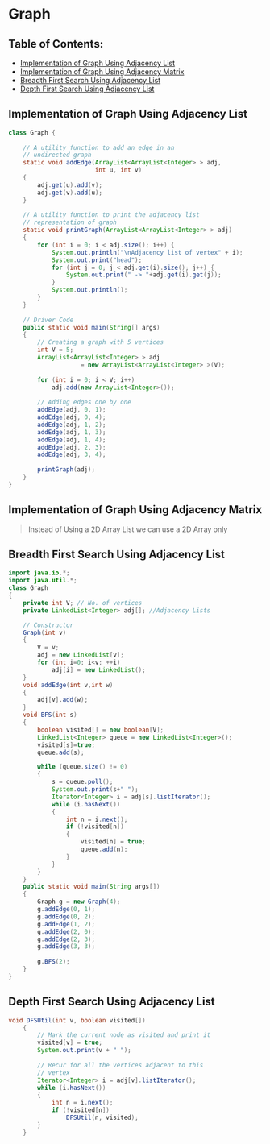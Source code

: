 # Graph

## Table of Contents:
* [Implementation of Graph Using Adjacency List](#implementation-of-graph-using-adjacency-list)
* [Implementation of Graph Using Adjacency Matrix](#implementation-of-graph-using-adjacency-matrix)
* [Breadth First Search Using Adjacency List](#breadth-first-search-using-adjacency-list)
* [Depth First Search Using Adjacency List](#depth-first-search-using-adjacency-list)

<a name="implementation-of-graph-using-adjacency-list"></a>
## Implementation of Graph Using Adjacency List

```java
class Graph {
      
    // A utility function to add an edge in an
    // undirected graph
    static void addEdge(ArrayList<ArrayList<Integer> > adj,
                        int u, int v)
    {
        adj.get(u).add(v);
        adj.get(v).add(u);
    }
  
    // A utility function to print the adjacency list
    // representation of graph
    static void printGraph(ArrayList<ArrayList<Integer> > adj)
    {
        for (int i = 0; i < adj.size(); i++) {
            System.out.println("\nAdjacency list of vertex" + i);
            System.out.print("head");
            for (int j = 0; j < adj.get(i).size(); j++) {
                System.out.print(" -> "+adj.get(i).get(j));
            }
            System.out.println();
        }
    }
  
    // Driver Code
    public static void main(String[] args)
    {
        // Creating a graph with 5 vertices
        int V = 5;
        ArrayList<ArrayList<Integer> > adj 
                    = new ArrayList<ArrayList<Integer> >(V);
          
        for (int i = 0; i < V; i++)
            adj.add(new ArrayList<Integer>());
  
        // Adding edges one by one
        addEdge(adj, 0, 1);
        addEdge(adj, 0, 4);
        addEdge(adj, 1, 2);
        addEdge(adj, 1, 3);
        addEdge(adj, 1, 4);
        addEdge(adj, 2, 3);
        addEdge(adj, 3, 4);
          
        printGraph(adj);
    }
}
```

<a name="implementation-of-using-adjacency-matrix"></a>
## Implementation of Graph Using Adjacency Matrix

> Instead of Using a 2D Array List we can use a 2D Array only

<a name="breadth-first-search-using-adjacency-list"></a>
## Breadth First Search Using Adjacency List

```java
import java.io.*;
import java.util.*;
class Graph
{
	private int V; // No. of vertices
	private LinkedList<Integer> adj[]; //Adjacency Lists

	// Constructor
	Graph(int v)
	{
		V = v;
		adj = new LinkedList[v];
		for (int i=0; i<v; ++i)
			adj[i] = new LinkedList();
	}
	void addEdge(int v,int w)
	{
		adj[v].add(w);
	}
	void BFS(int s)
	{
		boolean visited[] = new boolean[V];
		LinkedList<Integer> queue = new LinkedList<Integer>();
		visited[s]=true;
		queue.add(s);

		while (queue.size() != 0)
		{
			s = queue.poll();
			System.out.print(s+" ");
			Iterator<Integer> i = adj[s].listIterator();
			while (i.hasNext())
			{
				int n = i.next();
				if (!visited[n])
				{
					visited[n] = true;
					queue.add(n);
				}
			}
		}
	}
	public static void main(String args[])
	{
		Graph g = new Graph(4);
		g.addEdge(0, 1);
		g.addEdge(0, 2);
		g.addEdge(1, 2);
		g.addEdge(2, 0);
		g.addEdge(2, 3);
		g.addEdge(3, 3);
      
        g.BFS(2);
	}
}
```

<a name="depth-first-search-using-adjacency-list"></a>
## Depth First Search Using Adjacency List

```java
void DFSUtil(int v, boolean visited[])
    {
        // Mark the current node as visited and print it
        visited[v] = true;
        System.out.print(v + " ");
  
        // Recur for all the vertices adjacent to this
        // vertex
        Iterator<Integer> i = adj[v].listIterator();
        while (i.hasNext()) 
        {
            int n = i.next();
            if (!visited[n])
                DFSUtil(n, visited);
        }
    }
```

